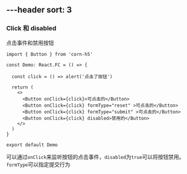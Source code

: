 ---header
sort: 3
---

### Click 和 disabled
点击事件和禁用按钮

```tsx
import { Button } from 'corn-h5'

const Demo: React.FC = () => {

  const click = () => alert('点击了按钮')

  return (
    <>
      <Button onClick={click}>可点击的</Button>
      <Button onClick={click} formType="reset" >可点击的</Button>
      <Button onClick={click} formType="submit" >可点击的</Button>
      <Button onClick={click} disabled>禁用的</Button>
    </>
  )
}

export default Demo
```
可以通过`onClick`来监听按钮的点击事件，`disabled`为`true`可以将按钮禁用。`formType`可以指定提交行为
